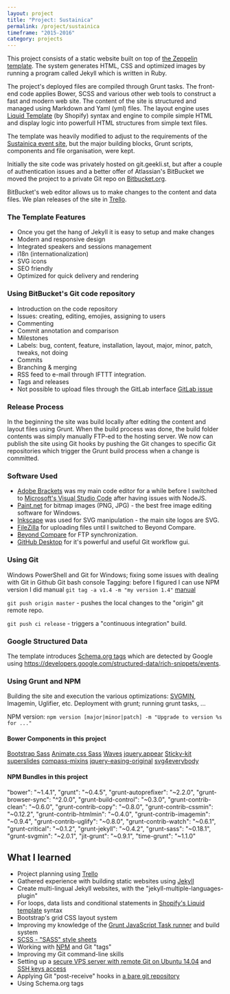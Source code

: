```yaml
---
layout: project
title: "Project: Sustainica"
permalink: /project/sustainica
timeframe: "2015-2016"
category: projects
---
```


This project consists of a static website built on top of [the Zeppelin template](https://github.com/gdg-x/zeppelin). The system generates HTML, CSS and optimized images by running a program called Jekyll which is written in Ruby.

The project's deployed files are compiled through Grunt tasks. The front-end code applies Bower, SCSS and various other web tools to construct a fast and modern web site. The content of the site is structured and managed using Markdown and Yaml (yml) files. The layout engine uses [Liquid Template](http://liquidmarkup.org/) (by Shopify) syntax and engine to compile simple HTML and display logic into powerfull HTML structures from simple text files.

The template was heavily modified to adjust to the requirements of the [Sustainica event site](http://www.sustainica.org), but the major building blocks, Grunt scripts, components and file organisation, were kept.

Initially the site code was privately hosted on git.geekli.st, but after a couple of authentication issues and a better offer of Atlassian's BitBucket we moved the project to a private Git repo on [Bitbucket.org](http://www.bitbucket.org).

BitBucket's web editor allows us to make changes to the content and data files. We plan releases of the site in [Trello](http://www.trello.com).

### The Template Features

- Once you get the hang of Jekyll it is easy to setup and make changes
- Modern and responsive design
- Integrated speakers and sessions management
- i18n (internationalization)
- SVG icons
- SEO friendly
- Optimized for quick delivery and rendering

### Using BitBucket's Git code repository

- Introduction on the code repository
- Issues: creating, editing, emojies, assigning to users
- Commenting
- Commit annotation and comparison
- Milestones
- Labels: bug, content, feature, installation, layout, major, minor, patch, tweaks, not doing
- Commits
- Branching & merging
- RSS feed to e-mail through IFTTT integration.
- Tags and releases
- Not possible to upload files through the GitLab interface [GitLab issue](http://feedback.gitlab.com/forums/176466-general/suggestions/5867835-allow-file-upload-to-repositories-from-the-web-int)

### Release Process

In the beginning the site was build locally after editing the content and layout files using Grunt. When the build process was done, the build folder contents was simply manually FTP-ed to the hosting server. We now can publish the site using Git hooks by pushing the Git changes to specific Git repositories which trigger the Grunt build process when a change is committed.

### Software Used

- [Adobe Brackets](http://brackets.io/) was my main code editor for a while before I switched to [Microsoft's Visual Studio Code](https://code.visualstudio.com/) after having issues with NodeJS.
- [Paint.net](http://www.getpaint.net/) for bitmap images (PNG, JPG) - the best free image editing software for Windows.
- [Inkscape](https://inkscape.org/en/) was used for SVG manipulation - the main site logos are SVG.
- [FileZilla](https://filezilla-project.org/) for uploading files until I switched to Beyond Compare.
- [Beyond Compare](http://www.scootersoftware.com/) for FTP synchronization.
- [GitHub Desktop](https://desktop.github.com/) for it's powerful and useful Git workflow gui.

### Using Git

Windows PowerShell and Git for Windows; fixing some issues with dealing with Git in Github Git bash console
Tagging: before I figured I can use NPM version I did manual ``git tag -a v1.4 -m "my version 1.4"`` [manual](https://git-scm.com/book/en/v2/Git-Basics-Tagging)

``git push origin master`` - pushes the local changes to the "origin" git remote repo.

``git push ci release`` - triggers a "continuous integration" build.

### Google Structured Data

The template introduces [Schema.org tags](http://schema.org/docs/gs.html) which are detected by Google using <https://developers.google.com/structured-data/rich-snippets/events>.

### Using Grunt and NPM

Building the site and execution the various optimizations: [SVGMIN](https://github.com/sindresorhus/grunt-svgmin), Imagemin, Uglifier, etc.
Deployment with grunt; running grunt tasks, ...

NPM version: ``npm version [major|minor|patch] -m "Upgrade to version %s for ..."``

#### Bower Components in this project

[Bootstrap Sass](https://github.com/twbs/bootstrap-sass)
[Animate.css Sass](https://github.com/tgdev/animate-sass)
[Waves](https://github.com/publicis-indonesia/Waves)
[jquery.appear](https://github.com/bas2k/jquery.appear)
[Sticky-kit](https://github.com/leafo/sticky-kit)
[superslides](https://github.com/nicinabox/superslides)
[compass-mixins](https://github.com/Igosuki/compass-mixins)
[jquery-easing-original](https://libraries.io/bower/jquery-easing-original)
[svg4everybody](https://github.com/jonathantneal/svg4everybody)

#### NPM Bundles in this project

"bower": "~1.4.1",
"grunt": "~0.4.5",
"grunt-autoprefixer": "~2.2.0",
"grunt-browser-sync": "^2.0.0",
"grunt-build-control": "~0.3.0",
"grunt-contrib-clean": "~0.6.0",
"grunt-contrib-copy": "~0.8.0",
"grunt-contrib-cssmin": "~0.12.2",
"grunt-contrib-htmlmin": "~0.4.0",
"grunt-contrib-imagemin": "~0.9.4",
"grunt-contrib-uglify": "~0.8.0",
"grunt-contrib-watch": "~0.6.1",
"grunt-critical": "~0.1.2",
"grunt-jekyll": "~0.4.2",
"grunt-sass": "~0.18.1",
"grunt-svgmin": "~2.0.1",
"jit-grunt": "~0.9.1",
 "time-grunt": "~1.1.0"

## What I learned

- Project planning using [Trello](https://trello.com/johanbove/recommend)
- Gathered experience with building static websites using [Jekyll](https://jekyllrb.com/)
- Create multi-lingual Jekyll websites, with the "jekyll-multiple-languages-plugin"
- For loops, data lists and conditional statements in [Shopify's Liquid template](https://github.com/Shopify/liquid/wiki/Liquid-for-Designers) syntax
- Bootstrap's grid CSS layout system
- Improving my knowledge of the [Grunt JavaScript Task runner](http://gruntjs.com/) and build system
- [SCSS - "SASS" style sheets](http://sass-lang.com/)
- Working with [NPM](https://docs.npmjs.com/cli/version) and Git "tags"
- Improving my Git command-line skills
- Setting up a [secure VPS server with remote Git on Ubuntu 14.04](https://www.digitalocean.com/community/tutorials/how-to-install-git-on-ubuntu-14-04) and [SSH keys access](https://confluence.atlassian.com/bitbucket/set-up-ssh-for-git-728138079.html)
- Applying Git "post-receive" hooks in [a bare git repository](https://www.digitalocean.com/community/tutorials/how-to-set-up-automatic-deployment-with-git-with-a-vps)
- Using Schema.org tags